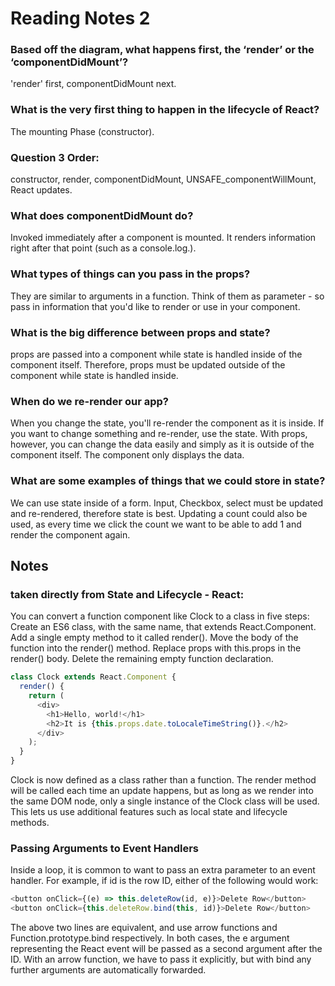 # Reading Notes 2

### Based off the diagram, what happens first, the ‘render’ or the ‘componentDidMount’?
'render' first, componentDidMount next.

### What is the very first thing to happen in the lifecycle of React?
The mounting Phase (constructor).

### Question 3 Order:
constructor, render, componentDidMount, UNSAFE_componentWillMount, React updates.

### What does componentDidMount do?
Invoked immediately after a component is mounted. It renders information right after that point (such as a console.log.).

### What types of things can you pass in the props?
They are similar to arguments in a function. Think of them as parameter - so pass in information that you'd like to render or use in your component.

### What is the big difference between props and state?
props are passed into a component while state is handled inside of the component itself. Therefore, props must be updated outside of the component while state is handled inside.

### When do we re-render our app?
When you change the state, you'll re-render the component as it is inside. If you want to change something and re-render, use the state. 
With props, however, you can change the data easily and simply as it is outside of the component itself. The component only displays the data.

### What are some examples of things that we could store in state?
We can use state inside of a form. Input, Checkbox, select must be updated and re-rendered, therefore state is best. Updating a count could also be used, as every time
we click the count we want to be able to add 1 and render the component again.

## Notes

### taken directly from State and Lifecycle - React: 

You can convert a function component like Clock to a class in five steps:
Create an ES6 class, with the same name, that extends React.Component.
Add a single empty method to it called render().
Move the body of the function into the render() method.
Replace props with this.props in the render() body.
Delete the remaining empty function declaration.
``` js
class Clock extends React.Component {
  render() {
    return (
      <div>
        <h1>Hello, world!</h1>
        <h2>It is {this.props.date.toLocaleTimeString()}.</h2>
      </div>
    );
  }
}
```
Clock is now defined as a class rather than a function.
The render method will be called each time an update happens, but as long as we render <Clock /> into the same DOM node,
only a single instance of the Clock class will be used. This lets us use additional features such as local state and lifecycle methods.

### Passing Arguments to Event Handlers
Inside a loop, it is common to want to pass an extra parameter to an event handler. For example, if id is the row ID, either of the following would work:
``` js
<button onClick={(e) => this.deleteRow(id, e)}>Delete Row</button>
<button onClick={this.deleteRow.bind(this, id)}>Delete Row</button>
```
The above two lines are equivalent, and use arrow functions and Function.prototype.bind respectively.
In both cases, the e argument representing the React event will be passed as a second argument after the ID. With an arrow function, we have to pass it explicitly, but with bind any further arguments are automatically forwarded.
